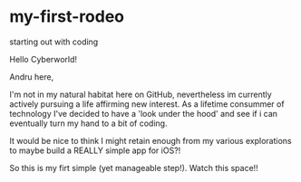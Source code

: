 # my-first-rodeo
starting out with coding 

Hello Cyberworld!

Andru here,

I'm not in my natural habitat here on GitHub, nevertheless im currently actively pursuing a life affirming new interest. As a lifetime consummer of technology I've decided to have a 'look under the hood' and see if i can eventually turn my hand to a bit of coding. 

It would be nice to think I might retain enough from my various explorations to maybe build a REALLY simple app for iOS?!

So this is my firt simple (yet manageable step!). Watch this space!!
